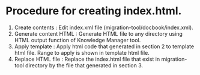 # Procedure for creating index.html.

1. Create contents : Edit index.xml file (migration-tool/docbook/index.xml).
2. Generate content HTML : Generate HTML file to any directory using HTML output function of Knowledge Manager tool.
3. Apply template : Apply html code that generated in section 2 to template html file. Range to apply is shown in template html file.
4. Replace HTML file : Replace the index.html file that exist in migration-tool directory by the file that generated in section 3.
